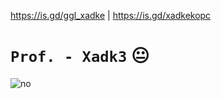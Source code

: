 https://is.gd/ggl_xadke | https://is.gd/xadkekopc

# `Prof. - Xadk3` 😐

<img src="https://i.postimg.cc/XqbfDwgN/18.png" alt="no" /> </img>
